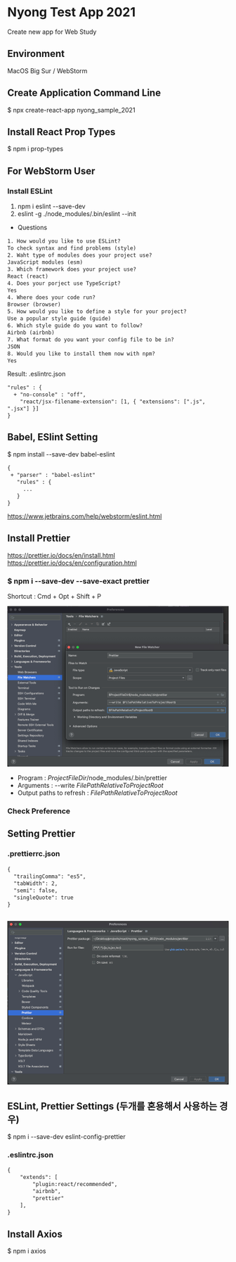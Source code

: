 # Nyong Test App 2021

Create new app for Web Study

## Environment
MacOS Big Sur / WebStorm

## Create Application Command Line

$ npx create-react-app nyong_sample_2021

## Install React Prop Types

$ npm i prop-types

## For WebStorm User

### Install ESLint

1. npm i eslint --save-dev
2. eslint -g ./node_modules/.bin/eslint --init

- Questions

```
1. How would you like to use ESLint?
To check syntax and find problems (style)
2. Waht type of modules does your project use?
JavaScript modules (esm)
3. Which framework does your project use?
React (react)
4. Does your porject use TypeScript?
Yes
4. Where does your code run?
Browser (browser)
5. How would you like to define a style for your project?
Use a popular style guide (guide)
6. Which style guide do you want to follow?
Airbnb (airbnb)
7. What format do you want your config file to be in?
JSON
8. Would you like to install them now with npm?
Yes
```

Result: .eslintrc.json

```
"rules" : {
  + "no-console" : "off",
    "react/jsx-filename-extension": [1, { "extensions": [".js", ".jsx"] }]
}
```

## Babel, ESlint Setting

$ npm install --save-dev babel-eslint

```
{
 + "parser" : "babel-eslint"
   "rules" : {
     ...
   }
}
```

https://www.jetbrains.com/help/webstorm/eslint.html

## Install Prettier

https://prettier.io/docs/en/install.html
https://prettier.io/docs/en/configuration.html

### $ npm i --save-dev --save-exact prettier

Shortcut : Cmd + Opt + Shift + P

![img.png](img_md/add_new_watcher.png)

- Program : $ProjectFileDir$/node_modules/.bin/prettier
- Arguments : --write $FilePathRelativeToProjectRoot$
- Output paths to refresh : $FilePathRelativeToProjectRoot$

### Check Preference

## Setting Prettier 

### .prettierrc.json

```
{
  "trailingComma": "es5",
  "tabWidth": 2,
  "semi": false,
  "singleQuote": true
}


```

![img.png](img_md/check_prettier_settings.png)

## ESLint, Prettier Settings (두개를 혼용해서 사용하는 경우)

$ npm i --save-dev eslint-config-prettier

### .eslintrc.json

```
{
    "extends": [
        "plugin:react/recommended",
        "airbnb",
        "prettier"
    ],
}

```

## Install Axios 

$ npm i axios